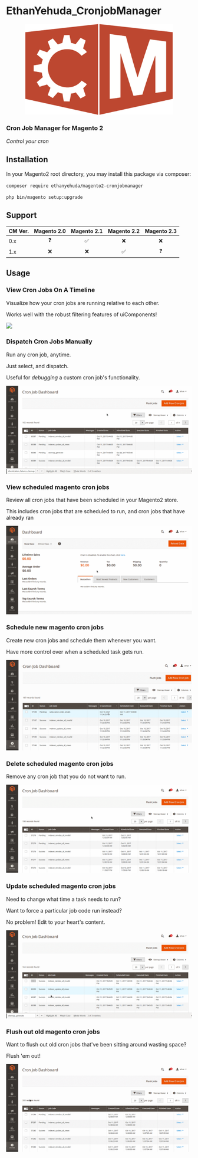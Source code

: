 # EthanYehuda_CronjobManager 

<p align="center"><img width="400" src="https://raw.githubusercontent.com/Ethan3600/randomStuff/master/Images/logo1.png"/></p>

### Cron Job Manager for Magento 2 
_Control your cron_

## Installation

In your Magento2 root directory, you may install this package via composer:

`composer require ethanyehuda/magento2-cronjobmanager`

`php bin/magento setup:upgrade`


## Support

CM Ver. | Magento 2.0 | Magento 2.1 | Magento 2.2 | Magento 2.3
--- | :---: | :---: | :---: | :---:
0.x | :question: | :white_check_mark: | :x: | :x:
1.x | :x: | :x: | :white_check_mark: | :question:


## Usage

### View Cron Jobs On A Timeline

Visualize how your cron jobs are running relative to each other.

Works well with the robust filtering features of uiComponents!

<img src="https://user-images.githubusercontent.com/6549623/32996580-7cc01090-cd52-11e7-8b4d-129d20b1071e.gif"/>

### Dispatch Cron Jobs Manually

Run any cron job, anytime.

Just select, and dispatch.

Useful for _debugging_ a custom cron job's functionality.

<img src="https://raw.githubusercontent.com/Ethan3600/randomStuff/master/Images/Dispatch_cron.gif"/>

### View scheduled magento cron jobs

Review all cron jobs that have been scheduled in your Magento2 store.

This includes cron jobs that are scheduled to run,
and cron jobs that have already ran

<img src="https://raw.githubusercontent.com/Ethan3600/randomStuff/master/Images/View_cron.gif"/>

### Schedule new magento cron jobs

Create new cron jobs and schedule them whenever you want.

Have more control over when a scheduled task gets run.

<img src="https://raw.githubusercontent.com/Ethan3600/randomStuff/master/Images/Create_cron.gif"/>

### Delete scheduled magento cron jobs

Remove any cron job that you do not want to run.

<img src="https://raw.githubusercontent.com/Ethan3600/randomStuff/master/Images/Delete_cron.gif"/>

### Update scheduled magento cron jobs

Need to change what time a task needs to run?

Want to force a particular job code run instead?

No problem! Edit to your heart's content.

<img src="https://raw.githubusercontent.com/Ethan3600/randomStuff/master/Images/Update_cron.gif"/>

### Flush out old magento cron jobs

Want to flush out old cron jobs that've been sitting around wasting space?

Flush 'em out!

<img src="https://raw.githubusercontent.com/Ethan3600/randomStuff/master/Images/Flush_cron.gif"/>
